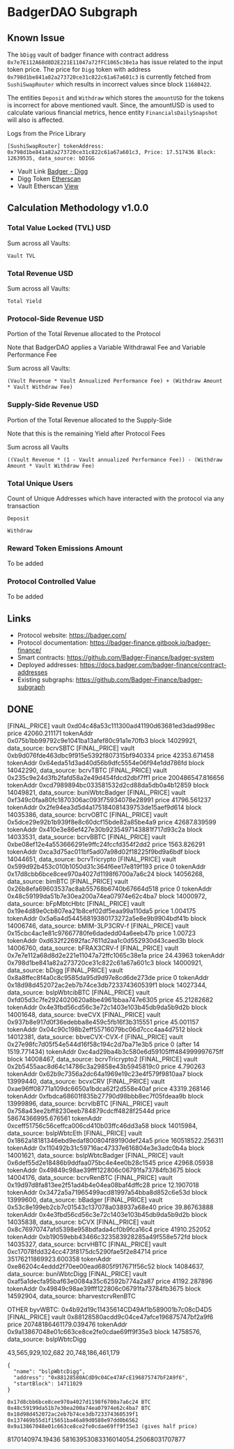 # BadgerDAO Subgraph

## Known Issue

The `bDigg` vault of badger finance with contract address `0x7e7E112A68d8D2E221E11047a72fFC1065c38e1a`
has issue related to the input token price. The price for `Digg` token with address `0x798d1be841a82a273720ce31c822c61a67a601c3`
is currently fetched from `SushiSwapRouter` which results in incorrect values since block `11680422`.

The entities `Deposit` and `Withdraw` which stores the `amountUSD` for the tokens is incorrect for
above mentioned vault. Since, the amountUSD is used to calculate various financial metrics, hence
entity `FinancialsDailySnapshot` will also is affected.

Logs from the Price Library

```
[SushiSwapRouter] tokenAddress: 0x798d1be841a82a273720ce31c822c61a67a601c3, Price: 17.517436 Block: 12639535, data_source: bDIGG
```

- Vault Link [Badger - Digg](https://app.badger.com/vault/badger-digg?chain=ethereum)
- Digg Token [Etherscan](https://etherscan.io/address/0x798D1bE841a82a273720CE31c822C61a67a601C3)
- Vault Etherscan [View](https://etherscan.io/address/0x7e7E112A68d8D2E221E11047a72fFC1065c38e1a)

## Calculation Methodology v1.0.0

### Total Value Locked (TVL) USD

Sum across all Vaults:

`Vault TVL`

### Total Revenue USD

Sum across all Vaults:

`Total Yield`

### Protocol-Side Revenue USD

Portion of the Total Revenue allocated to the Protocol

Note that BadgerDAO applies a Variable Withdrawal Fee and Variable Performance Fee

Sum across all Vaults:

`(Vault Revenue * Vault Annualized Performance Fee) + (Withdraw Amount * Vault Withdraw Fee)`

### Supply-Side Revenue USD

Portion of the Total Revenue allocated to the Supply-Side

Note that this is the remaining Yield after Protocol Fees

Sum across all Vaults

`((Vault Revenue * (1 - Vault annualized Performance Fee)) - (Withdraw Amount * Vault Withdraw Fee)`

### Total Unique Users

Count of Unique Addresses which have interacted with the protocol via any transaction

`Deposit`

`Withdraw`

### Reward Token Emissions Amount

To be added

### Protocol Controlled Value

To be added

## Links

- Protocol website: https://badger.com/
- Protocol documentation: https://badger-finance.gitbook.io/badger-finance/
- Smart contracts: https://github.com/Badger-Finance/badger-system
- Deployed addresses: https://docs.badger.com/badger-finance/contract-addresses
- Existing subgraphs: https://github.com/Badger-Finance/badger-subgraph





## DONE

[FINAL_PRICE] vault 0xd04c48a53c111300ad41190d63681ed3dad998ec price 42060.211171 tokenAddr 0x075b1bb99792c9e1041ba13afef80c91a1e70fb3 block 14029921, data_source: bcrvSBTC
[FINAL_PRICE] vault 0xb9d076fde463dbc9f915e5392f807315bf940334 price 42353.671458 tokenAddr 0x64eda51d3ad40d56b9dfc5554e06f94e1dd786fd block 14042290, data_source: bcrvTBTC
[FINAL_PRICE] vault 0x235c9e24d3fb2fafd58a2e49d454fdcd2dbf7ff1 price 200486547.816656 tokenAddr 0xcd7989894bc033581532d2cd88da5db0a4b12859 block 14049821, data_source: buniWbtcBadger
[FINAL_PRICE] vault 0xf349c0faa80fc1870306ac093f75934078e28991 price 41796.561237 tokenAddr 0x2fe94ea3d5d4a175184081439753de15aef9d614 block 14035386, data_source: bcrvOBTC
[FINAL_PRICE] vault 0x5dce29e92b1b939f8e8c60dcf15bde82a85be4a9 price 42687.839599 tokenAddr 0x410e3e86ef427e30b9235497143881f717d93c2a block 14033531, data_source: bcrvBBTC
[FINAL_PRICE] vault 0xbe08ef12e4a553666291e9ffc24fccfd354f2dd2 price 1563.826291 tokenAddr 0xca3d75ac011bf5ad07a98d02f18225f9bd9a6bdf block 14044651, data_source: bcrvTricrypto
[FINAL_PRICE] vault 0x599d92b453c010b1050d31c364f6ee17e819f193 price 0 tokenAddr 0x17d8cbb6bce8cee970a4027d1198f6700a7a6c24 block 14056268, data_source: bimBTC
[FINAL_PRICE] vault 0x26b8efa69603537ac8ab55768b6740b67664d518 price 0 tokenAddr 0x48c59199da51b7e30ea200a74ea07974e62c4ba7 block 14000972, data_source: bFpMbtcHbtc
[FINAL_PRICE] vault 0x19e4d89e0cb807ea21b8cef02df5eaa99a110da5 price 1.004175 tokenAddr 0x5a6a4d54456819380173272a5e8e9b9904bdf41b block 14006746, data_source: bMIM-3LP3CRV-f
[FINAL_PRICE] vault 0x15cbc4ac1e81c97667780fe6dadedd04a6eeb47b price 1.00723 tokenAddr 0xd632f22692fac7611d2aa1c0d552930d43caed3b block 14006760, data_source: bFRAX3CRV-f
[FINAL_PRICE] vault 0x7e7e112a68d8d2e221e11047a72ffc1065c38e1a price 24.43963 tokenAddr 0x798d1be841a82a273720ce31c822c61a67a601c3 block 14000921, data_source: bDigg
[FINAL_PRICE] vault 0x8a8ffec8f4a0c8c9585da95d9d97e8cd6de273de price 0 tokenAddr 0x18d98d452072ac2eb7b74ce3db723374360539f1 block 14027344, data_source: bslpWbtcibBTC
[FINAL_PRICE] vault 0xfd05d3c7fe2924020620a8be4961bbaa747e6305 price 45.21282682 tokenAddr 0x4e3fbd56cd56c3e72c1403e103b45db9da5b9d2b block 14001648, data_source: bveCVX
[FINAL_PRICE] vault 0x937b8e917d0f36edebba8e459c5fb16f3b315551 price 45.001157 tokenAddr 0x04c90c198b2eff55716079bc06d7ccc4aa4d7512 block 14012381, data_source: bbveCVX-CVX-f
[FINAL_PRICE] vault 0x27e98fc7d05f54e544d16f58c194c2d7ba71e3b5 price 0 (after 14 1519.771434) tokenAddr 0xc4ad29ba4b3c580e6d59105fff484999997675ff block 14008467, data_source: bcrvTricrypto2
[FINAL_PRICE] vault 0x2b5455aac8d64c14786c3a29858e43b5945819c0 price 4.790263 tokenAddr 0x62b9c7356a2dc64a1969e19c23e4f579f9810aa7 block 13999440, data_source: bcvxCRV
[FINAL_PRICE] vault 0xae96ff08771a109dc6650a1bdca62f2d558e40af price 43319.268146 tokenAddr 0xfbdca68601f835b27790d98bbb8ec7f05fdeaa9b block 13999896, data_source: bcrvIbBTC
[FINAL_PRICE] vault 0x758a43ee2bff8230eeb784879cdcff4828f2544d price 58674366995.676561 tokenAddr 0xceff51756c56ceffca006cd410b03ffc46dd3a58 block 14015984, data_source: bslpWbtcEth
[FINAL_PRICE] vault 0x1862a18181346ebd9edaf800804f89190def24a5 price 160518522.256311 tokenAddr 0x110492b31c59716ac47337e616804e3e3adc0b4a block 14001621, data_source: bslpWbtcBadger
[FINAL_PRICE] vault 0x6def55d2e18486b9ddfaa075bc4e4ee0b28c1545 price 42968.05938 tokenAddr 0x49849c98ae39fff122806c06791fa73784fb3675 block 14004176, data_source: bcrvRenBTC
[FINAL_PRICE] vault 0x19d97d8fa813ee2f51ad4b4e04ea08baf4dffc28 price 12.1907018 tokenAddr 0x3472a5a71965499acd81997a54bba8d852c6e53d block 13999600, data_source: bBadger
[FINAL_PRICE] vault 0x53c8e199eb2cb7c01543c137078a038937a68e40 price 39.86763888 tokenAddr 0x4e3fbd56cd56c3e72c1403e103b45db9da5b9d2b block 14035838, data_source: bCVX
[FINAL_PRICE] vault 0x8c76970747afd5398e958bdfada4cf0b9fca16c4 price 41910.252052 tokenAddr 0xb19059ebb43466c323583928285a49f558e572fd block 14035327, data_source: bcrvHBTC
[FINAL_PRICE] vault 0xc17078fdd324cc473f8175dc5290fae5f2e84714 price 35176211869923.600358 tokenAddr 0xe86204c4eddd2f70ee00ead6805f917671f56c52 block 14084637, data_source: buniWbtcDigg
[FINAL_PRICE] vault 0xaf5a1decfa95baf63e0084a35c62592b774a2a87 price 41192.287896 tokenAddr 0x49849c98ae39fff122806c06791fa73784fb3675 block 14592904, data_source: bharvestcrvRenBTC


OTHER byvWBTC: 0x4b92d19c11435614CD49Af1b589001b7c08cD4D5
[FINAL_PRICE] vault 0x88128580acdd9c04ce47afce196875747bf2a9f6 price 20748186461179.039476 tokenAddr 0x9a13867048e01c663ce8ce2fe0cdae69ff9f35e3 block 14758576, data_source: bslpWbtcDigg

43,565,929,102,682
20,748,186,461,179


    {
      "name": "bslpWbtcDigg",
      "address": "0x88128580ACdD9c04Ce47AFcE196875747bF2A9f6",
      "startBlock": 14711029
    }



``` 
0x17d8cbb6bce8cee970a4027d1198f6700a7a6c24 BTC
0x48c59199da51b7e30ea200a74ea07974e62c4ba7 BTC
0x18d98d452072ac2eb7b74ce3db723374360539f1 
0x137469b55d1f15651ba46a89d0588e97dd0b6562
0x9a13867048e01c663ce8ce2fe0cdae69ff9f35e3 (gives half price)
```

8170140974.19436
58163953083316014054.25068031707877
